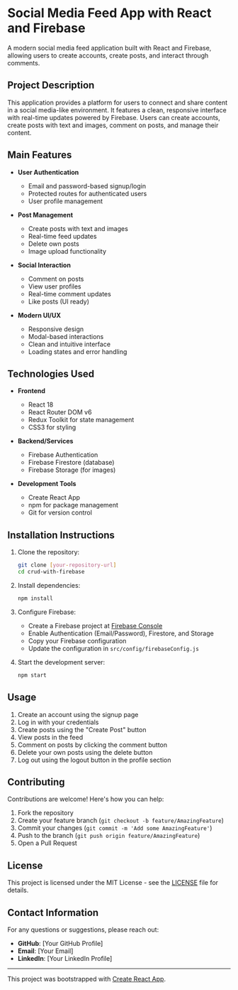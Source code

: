 # Social Media Feed App with React and Firebase

A modern social media feed application built with React and Firebase, allowing users to create accounts, create posts, and interact through comments.

## Project Description

This application provides a platform for users to connect and share content in a social media-like environment. It features a clean, responsive interface with real-time updates powered by Firebase. Users can create accounts, create posts with text and images, comment on posts, and manage their content.

## Main Features

- **User Authentication**
  - Email and password-based signup/login
  - Protected routes for authenticated users
  - User profile management

- **Post Management**
  - Create posts with text and images
  - Real-time feed updates
  - Delete own posts
  - Image upload functionality

- **Social Interaction**
  - Comment on posts
  - View user profiles
  - Real-time comment updates
  - Like posts (UI ready)

- **Modern UI/UX**
  - Responsive design
  - Modal-based interactions
  - Clean and intuitive interface
  - Loading states and error handling

## Technologies Used

- **Frontend**
  - React 18
  - React Router DOM v6
  - Redux Toolkit for state management
  - CSS3 for styling

- **Backend/Services**
  - Firebase Authentication
  - Firebase Firestore (database)
  - Firebase Storage (for images)

- **Development Tools**
  - Create React App
  - npm for package management
  - Git for version control

## Installation Instructions

1. Clone the repository:
   ```bash
   git clone [your-repository-url]
   cd crud-with-firebase
   ```

2. Install dependencies:
   ```bash
   npm install
   ```

3. Configure Firebase:
   - Create a Firebase project at [Firebase Console](https://console.firebase.google.com)
   - Enable Authentication (Email/Password), Firestore, and Storage
   - Copy your Firebase configuration
   - Update the configuration in `src/config/firebaseConfig.js`

4. Start the development server:
   ```bash
   npm start
   ```

## Usage

1. Create an account using the signup page
2. Log in with your credentials
3. Create posts using the "Create Post" button
4. View posts in the feed
5. Comment on posts by clicking the comment button
6. Delete your own posts using the delete button
7. Log out using the logout button in the profile section

## Contributing

Contributions are welcome! Here's how you can help:

1. Fork the repository
2. Create your feature branch (`git checkout -b feature/AmazingFeature`)
3. Commit your changes (`git commit -m 'Add some AmazingFeature'`)
4. Push to the branch (`git push origin feature/AmazingFeature`)
5. Open a Pull Request

## License

This project is licensed under the MIT License - see the [LICENSE](LICENSE) file for details.

## Contact Information

For any questions or suggestions, please reach out:

- **GitHub**: [Your GitHub Profile]
- **Email**: [Your Email]
- **LinkedIn**: [Your LinkedIn Profile]

---

This project was bootstrapped with [Create React App](https://github.com/facebook/create-react-app).
